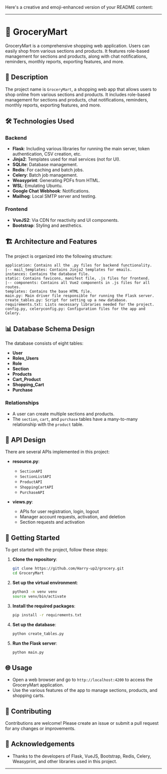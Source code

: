 Here's a creative and emoji-enhanced version of your README content:

---

# 🛒 GroceryMart

GroceryMart is a comprehensive shopping web application. Users can easily shop from various sections and products. It features role-based management for sections and products, along with chat notifications, reminders, monthly reports, exporting features, and more.

## 📜 Description

The project name is `GroceryMart`, a shopping web app that allows users to shop online from various sections and products. It includes role-based management for sections and products, chat notifications, reminders, monthly reports, exporting features, and more.

## 🛠️ Technologies Used

### Backend
- **Flask**: Including various libraries for running the main server, token authentication, CSV creation, etc.
- **Jinja2**: Templates used for mail services (not for UI).
- **SQLite**: Database management.
- **Redis**: For caching and batch jobs.
- **Celery**: Batch job management.
- **Weasyprint**: Generating PDFs from HTML.
- **WSL**: Emulating Ubuntu.
- **Google Chat Webhook**: Notifications.
- **Mailhog**: Local SMTP server and testing.

### Frontend
- **VueJS2**: Via CDN for reactivity and UI components.
- **Bootstrap**: Styling and aesthetics.

## 🏗️ Architecture and Features

The project is organized into the following structure:

```
application: Contains all the .py files for backend functionality.
|-- mail_templates: Contains Jinja2 templates for emails.
instances: Contains the database file.
static: Contains favicons, manifest file, .js files for frontend.
|-- components: Contains all Vue2 components in .js files for all routes.
templates: Contains the base HTML file.
main.py: Main driver file responsible for running the Flask server.
create_tables.py: Script for setting up a new database.
requirements.txt: Lists necessary libraries needed for the project.
config.py, celeryconfig.py: Configuration files for the app and Celery.
```

## 📊 Database Schema Design

The database consists of eight tables:

- **User**
- **Roles_Users**
- **Role**
- **Section**
- **Products**
- **Cart_Product**
- **Shopping_Cart**
- **Purchase**

### Relationships

- A user can create multiple sections and products.
- The `section`, `cart`, and `purchase` tables have a many-to-many relationship with the `product` table.

## 🔗 API Design

There are several APIs implemented in this project:

- **resource.py**:
  - `SectionAPI`
  - `SectionListAPI`
  - `ProductAPI`
  - `ShoppingCartAPI`
  - `PurchaseAPI`

- **views.py**:
  - APIs for user registration, login, logout
  - Manager account requests, activation, and deletion
  - Section requests and activation

## 🚀 Getting Started

To get started with the project, follow these steps:

1. **Clone the repository**:
    ```bash
    git clone https://github.com/Harry-up2/grocery.git
    cd GroceryMart
    ```

2. **Set up the virtual environment**:
    ```bash
    python3 -m venv venv
    source venv/bin/activate
    ```

3. **Install the required packages**:
    ```bash
    pip install -r requirements.txt
    ```

4. **Set up the database**:
    ```bash
    python create_tables.py
    ```

5. **Run the Flask server**:
    ```bash
    python main.py
    ```

## 🌐 Usage

- Open a web browser and go to `http://localhost:4200` to access the GroceryMart application.
- Use the various features of the app to manage sections, products, and shopping carts.

## 🤝 Contributing

Contributions are welcome! Please create an issue or submit a pull request for any changes or improvements.

## 🙏 Acknowledgements

- Thanks to the developers of Flask, VueJS, Bootstrap, Redis, Celery, Weasyprint, and other libraries used in this project.

---
